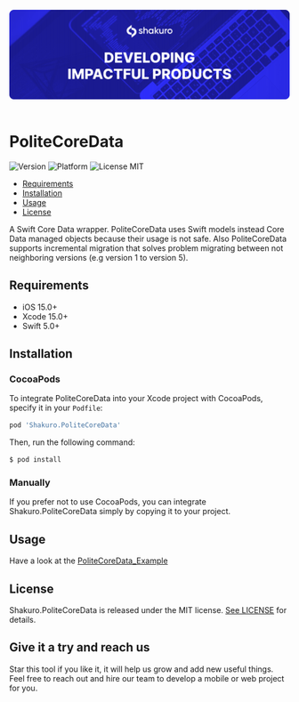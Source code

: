 ![Shakuro PoliteCoreData](title_image.png)
<br><br>
# PoliteCoreData
![Version](https://img.shields.io/badge/version-1.7.0-blue.svg)
![Platform](https://img.shields.io/badge/platform-iOS-lightgrey.svg)
![License MIT](https://img.shields.io/badge/license-MIT-green.svg)

- [Requirements](#requirements)
- [Installation](#installation)
- [Usage](#usage)
- [License](#license)

A Swift Core Data wrapper. PoliteCoreData uses Swift models instead Core Data managed objects because their usage is not safe. Also PoliteCoreData supports incremental migration that solves problem migrating between not neighboring versions (e.g version 1 to version 5).

## Requirements

- iOS 15.0+
- Xcode 15.0+
- Swift 5.0+

## Installation

### CocoaPods

To integrate PoliteCoreData into your Xcode project with CocoaPods, specify it in your `Podfile`:

```ruby
pod 'Shakuro.PoliteCoreData'
```

Then, run the following command:

```bash
$ pod install
```

### Manually

If you prefer not to use CocoaPods, you can integrate Shakuro.PoliteCoreData simply by copying it to your project.

## Usage

Have a look at the [PoliteCoreData_Example](https://github.com/shakurocom/PoliteCoreData/tree/master/PoliteCoreData_Example)

## License

Shakuro.PoliteCoreData is released under the MIT license. [See LICENSE](https://github.com/shakurocom/PoliteCoreData/blob/master/LICENSE.md) for details.

## Give it a try and reach us

Star this tool if you like it, it will help us grow and add new useful things. 
Feel free to reach out and hire our team to develop a mobile or web project for you.

